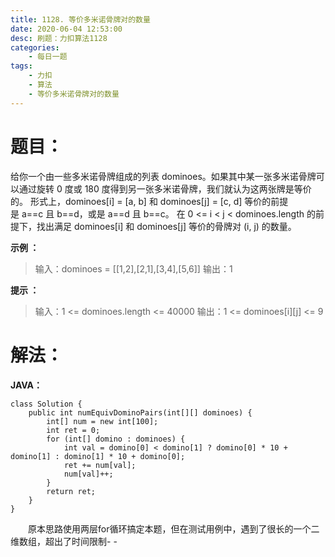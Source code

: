 ```yaml
---
title: 1128. 等价多米诺骨牌对的数量
date: 2020-06-04 12:53:00
desc: 刷题：力扣算法1128
categories: 
	- 每日一题
tags: 
    - 力扣
    - 算法
	- 等价多米诺骨牌对的数量
---
```


# 题目：
给你一个由一些多米诺骨牌组成的列表 dominoes。如果其中某一张多米诺骨牌可以通过旋转 0 度或 180 度得到另一张多米诺骨牌，我们就认为这两张牌是等价的。
形式上，dominoes[i] = [a, b] 和 dominoes[j] = [c, d] 等价的前提是 a==c 且 b==d，或是 a==d 且 b==c。
在 0 <= i < j < dominoes.length 的前提下，找出满足 dominoes[i] 和 dominoes[j] 等价的骨牌对 (i, j) 的数量。

**示例 ：**
> 输入：dominoes = [[1,2],[2,1],[3,4],[5,6]]
> 输出：1

**提示 ：**
> 输入：1 <= dominoes.length <= 40000
> 输出：1 <= dominoes[i][j] <= 9

# 解法：
**JAVA：**
```
class Solution {
    public int numEquivDominoPairs(int[][] dominoes) {
        int[] num = new int[100];
        int ret = 0;
        for (int[] domino : dominoes) {
            int val = domino[0] < domino[1] ? domino[0] * 10 + domino[1] : domino[1] * 10 + domino[0];
            ret += num[val];
            num[val]++;
        }
        return ret;
    }
}
```
　　原本思路使用两层for循环搞定本题，但在测试用例中，遇到了很长的一个二维数组，超出了时间限制- -